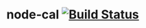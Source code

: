 # node-cal [![Build Status](https://travis-ci.org/ldmcdaniel/node-cal.svg?branch=master)](https://travis-ci.org/ldmcdaniel/node-cal)
